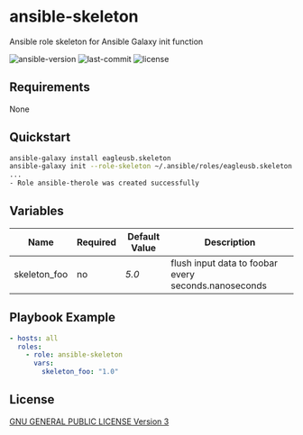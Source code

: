 # ansible-skeleton

Ansible role skeleton for Ansible Galaxy init function

![ansible-version](https://img.shields.io/badge/ansible-v2.9+-green.svg)
![last-commit](https://img.shields.io/github/last-commit/eagleusb/ansible-skeleton)
![license](https://img.shields.io/github/license/eagleusb/ansible-skeleton)

## Requirements

None

## Quickstart

```sh
ansible-galaxy install eagleusb.skeleton
ansible-galaxy init --role-skeleton ~/.ansible/roles/eagleusb.skeleton ansible-therole
...
- Role ansible-therole was created successfully
```

## Variables

| Name         | Required | Default Value | Description                                          |
|--------------|----------|---------------|------------------------------------------------------|
| skeleton_foo | no       | *5.0*         | flush input data to foobar every seconds.nanoseconds |

## Playbook Example

```yml
- hosts: all
  roles:
    - role: ansible-skeleton
      vars:
        skeleton_foo: "1.0"
```

## License

[GNU GENERAL PUBLIC LICENSE Version 3](./LICENSE)
